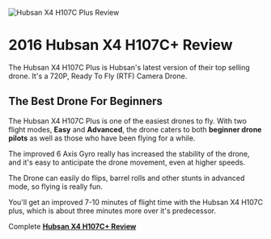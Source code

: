 ![Hubsan X4 H107C Plus Review](http://i2.wp.com/whatarethebestdrones.com/wp-content/uploads/hubsan-x4-h107c-plus-review.jpg?resize=700%2C355)
# 2016 Hubsan X4 H107C+ Review #
The Hubsan X4 H107C Plus is Hubsan's latest version of their top selling drone. It's a 720P, Ready To Fly (RTF) Camera Drone.

## The Best Drone For Beginners ##
The Hubsan X4 H107C Plus is one of the easiest drones to fly. With two flight modes, **Easy** and **Advanced**, the drone caters to both **beginner drone pilots** as well as those who have been flying for a while.

The improved 6 Axis Gyro really has increased the stability of the drone, and it's easy to anticipate the drone movement, even at higher speeds.

The Drone can easily do flips, barrel rolls and other stunts in advanced mode, so flying is really fun.

You'll get an improved 7-10 minutes of flight time with the Hubsan X4 H107C plus, which is about three minutes more over it's predecessor. 

Complete **[Hubsan X4 H107C+ Review](http://whatarethebestdrones.com/drones/hubsan-x4-h107c-plus/ "Hubsan X4 H107C Review")**
